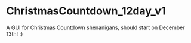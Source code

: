 # ChristmasCountdown_12day_v1
A  GUI for Christmas Countdown  shenanigans, should start on December 13th! :) 
